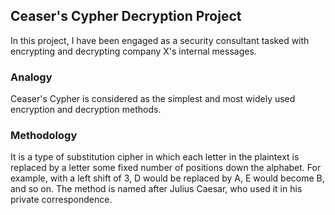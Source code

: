 ## Ceaser's Cypher Decryption Project

In this project, I have been engaged as a security consultant tasked with encrypting and decrypting company X's internal messages.

### Analogy

Ceaser's Cypher is considered as the simplest and most widely used encryption and decryption methods.

### Methodology

It is a type of substitution cipher in which each letter in the plaintext is replaced by a letter some fixed number of positions down the alphabet. 
For example, with a left shift of 3, D would be replaced by A, E would become B, and so on. The method is named after Julius Caesar, who used it in his private correspondence.